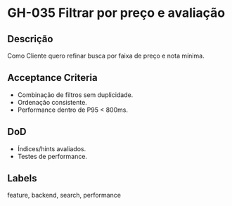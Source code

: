 <!--
ID: GH-035
Epic: Reputation & Feedback / Search & Discovery
Phase: 6
-->

# GH-035 Filtrar por preço e avaliação

## Descrição

Como Cliente quero refinar busca por faixa de preço e nota mínima.

## Acceptance Criteria

- Combinação de filtros sem duplicidade.
- Ordenação consistente.
- Performance dentro de P95 < 800ms.

## DoD

- Índices/hints avaliados.
- Testes de performance.

## Labels

feature, backend, search, performance
